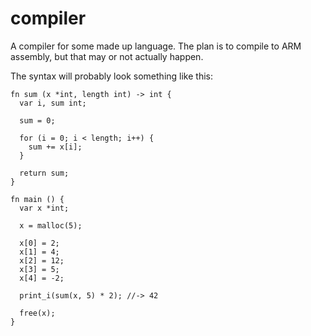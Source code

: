 # compiler

A compiler for some made up language. The plan is to compile to ARM assembly, but that may or not actually happen.

The syntax will probably look something like this:

```
fn sum (x *int, length int) -> int {
  var i, sum int;
  
  sum = 0;
  
  for (i = 0; i < length; i++) {
    sum += x[i];
  }
  
  return sum;
}

fn main () {
  var x *int;
  
  x = malloc(5);
  
  x[0] = 2;
  x[1] = 4;
  x[2] = 12;
  x[3] = 5;
  x[4] = -2;
  
  print_i(sum(x, 5) * 2); //-> 42
  
  free(x);
}
```
